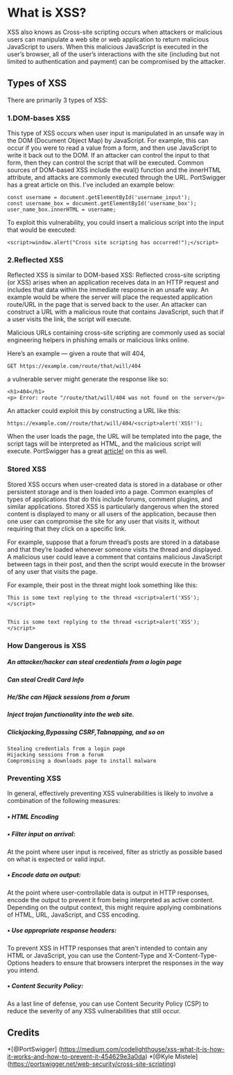 # What is XSS?

XSS also knows as Cross-site scripting occurs when attackers or malicious users can manipulate a web site or web application to return malicious JavaScript to users. When this malicious JavaScript is executed in the user’s browser, all of the user’s interactions with the site (including but not limited to authentication and payment) can be compromised by the attacker.


## Types of XSS

There are primarily 3 types of XSS:

### 1.DOM-bases XSS

This type of XSS occurs when user input is manipulated in an unsafe way in the DOM (Document Object Map) by JavaScript. For example, this can occur if you were to read a value from a form, and then use JavaScript to write it back out to the DOM. If an attacker can control the input to that form, then they can control the script that will be executed. Common sources of DOM-based XSS include the eval() function and the innerHTML attribute, and attacks are commonly executed through the URL. PortSwigger has a great article on this. I've included an example below:

    const username = document.getElementById('username_input');
    const username_box = document.getElementById('username_box');
    user_name_box.innerHTML = username;

To exploit this vulnerability, you could insert a malicious script into the input that would be executed:

    <script>window.alert("Cross site scripting has occurred!");</script>
    
### 2.Reflected XSS

Reflected XSS is similar to DOM-based XSS: Reflected cross-site scripting (or XSS) arises when an application receives data in an HTTP request and includes that data within the immediate response in an unsafe way.  An example would be where the server will place the requested application route/URL in the page that is served back to the user. An attacker can construct a URL with a malicious route that contains JavaScript, such that if a user visits the link, the script will execute.

Malicious URLs containing cross-site scripting are commonly used as social engineering helpers in phishing emails or malicious links online.

Here’s an example — given a route that will 404,

    GET https://example.com/route/that/will/404
a vulnerable server might generate the response like so:

    <h1>404</h1>
    <p> Error: route "/route/that/will/404 was not found on the server</p>

An attacker could exploit this by constructing a URL like this:

    https://example.com//route/that/will/404/<script>alert('XSS!');
    
When the user loads the page, the URL will be templated into the page, the script tags will be interpreted as HTML, and the malicious script will execute. PortSwigger has a great [article!]( https://portswigger.net/web-security/cross-site-scripting/reflected) on this as well.


### Stored XSS

Stored XSS occurs when user-created data is stored in a database or other persistent storage and is then loaded into a page. Common examples of types of applications that do this include forums, comment plugins, and similar applications. Stored XSS is particularly dangerous when the stored content is displayed to many or all users of the application, because then one user can compromise the site for any user that visits it, without requiring that they click on a specific link.

For example, suppose that a forum thread’s posts are stored in a database and that they’re loaded whenever someone visits the thread and displayed. A malicious user could leave a comment that contains malicious JavaScript between <script></script> tags in their post, and then the script would execute in the browser of any user that visits the page.

For example, their post in the threat might look something like this:

    This is some text replying to the thread <script>alert('XSS');</script>
    
    
    This is some text replying to the thread <script>alert('XSS');</script>
   
### How Dangerous is XSS

##### An attacker/hacker can steal credentials from a login page
##### Can steal Credit Card Info
##### He/She can Hijack sessions from a forum
##### Inject trojan functionality into the web site. 
##### Clickjacking,Bypassing CSRF,Tabnapping, and so on
    Stealing credentials from a login page
    Hijacking sessions from a forum
    Compromising a downloads page to install malware
    

### Preventing XSS


In general, effectively preventing XSS vulnerabilities is likely to involve a combination of the following measures:

##### • HTML Encoding
##### • Filter input on arrival: 
At the point where user input is received, filter as strictly as possible based on what is expected or valid input.
##### • Encode data on output:
At the point where user-controllable data is output in HTTP responses, encode the output to prevent it from being interpreted as active content. Depending on the output context, this might require applying combinations of HTML, URL, JavaScript, and CSS encoding.
##### • Use appropriate response headers:
To prevent XSS in HTTP responses that aren't intended to contain any HTML or JavaScript, you can use the Content-Type and X-Content-Type-Options headers to ensure that browsers interpret the responses in the way you intend.
##### • Content Security Policy:
As a last line of defense, you can use Content Security Policy (CSP) to reduce the severity of any XSS vulnerabilities that still occur.


## Credits
*[@PortSwigger] (https://medium.com/codelighthouse/xss-what-it-is-how-it-works-and-how-to-prevent-it-454629e3a0da)
*[@Kyle Mistele] (https://portswigger.net/web-security/cross-site-scripting)

